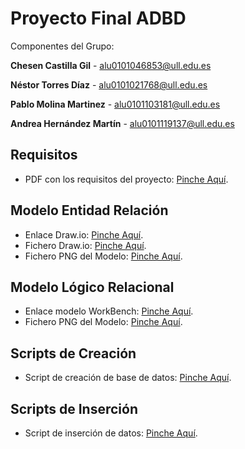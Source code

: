 # Proyecto Final ADBD
Componentes del Grupo:

 **Chesen Castilla Gil** - alu0101046853@ull.edu.es

 **Néstor Torres Díaz** - alu0101021768@ull.edu.es
 
 **Pablo Molina Martinez** - alu0101103181@ull.edu.es

 **Andrea Hernández Martín** - alu0101119137@ull.edu.es

## Requisitos

- PDF con los requisitos del proyecto: [Pinche Aquí](/requisitos/requisitos.pdf).

## Modelo Entidad Relación

- Enlace Draw.io: [Pinche Aquí](https://drive.google.com/file/d/1pAqsExqwyG6ekjEgwRxSvGj2Z6GDcLFY/view?usp=sharing).
- Fichero Draw.io: [Pinche Aquí](/esquema_ER/entidad_relacion.drawio).
- Fichero PNG del Modelo: [Pinche Aquí](/esquema_ER/entidad_relacion.png).

## Modelo Lógico Relacional

- Enlace modelo WorkBench: [Pinche Aquí](/esquema_logico_relacional/modelo_logico).
- Fichero PNG del Modelo: [Pinche Aquí](/esquema_logico_relacional/modelo_logico.png).

## Scripts de Creación

- Script de creación de base de datos: [Pinche Aquí](/scripts_creacion/script-creacion.sql).

## Scripts de Inserción

- Script de inserción de datos: [Pinche Aquí](/scripts_inserccion/carga-datos.sql).


